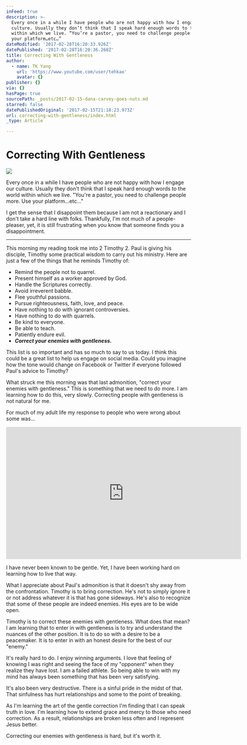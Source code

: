 ```yaml
---
inFeed: true
description: >-
  Every once in a while I have people who are not happy with how I engage our
  culture. Usually they don’t think that I speak hard enough words to the world
  within which we live. “You’re a pastor, you need to challenge people more. Use
  your platform…etc…”
dateModified: '2017-02-28T16:20:33.926Z'
datePublished: '2017-02-28T16:20:36.268Z'
title: Correcting With Gentleness
author:
  - name: TK Yang
    url: 'https://www.youtube.com/user/tehkao'
    avatar: {}
publisher: {}
via: {}
hasPage: true
sourcePath: _posts/2017-02-15-dana-carvey-goes-nuts.md
starred: false
datePublishedOriginal: '2017-02-15T21:18:23.973Z'
url: correcting-with-gentleness/index.html
_type: Article

---
```

# Correcting With Gentleness
![](https://the-grid-user-content.s3-us-west-2.amazonaws.com/20c16595-e6cf-478c-b293-7a7934069f40.jpg)

Every once in a while I have people who are not happy with how I engage our culture. Usually they don't think that I speak hard enough words to the world within which we live. "You're a pastor, you need to challenge people more. Use your platform...etc..."

I get the sense that I disappoint them because I am not a reactionary and I don't take a hard line with folks. Thankfully, I'm not much of a people-pleaser, yet, it is still frustrating when you know that someone finds you a disappointment.

---

This morning my reading took me into 2 Timothy 2\. Paul is giving his disciple, Timothy some practical wisdom to carry out his ministry. Here are just a few of the things that he reminds Timothy of:

* Remind the people not to quarrel.
* Present himself as a worker approved by God.
* Handle the Scriptures correctly.
* Avoid irreverent babble.
* Flee youthful passions.
* Pursue righteousness, faith, love, and peace.
* Have nothing to do with ignorant controversies.
* Have nothing to do with quarrels.
* Be kind to everyone.
* Be able to teach.
* Patiently endure evil.
* _**Correct your enemies with gentleness.**_

This list is so important and has so much to say to us today. I think this could be a great list to help us engage on social media. Could you imagine how the tone would change on Facebook or Twitter if everyone followed Paul's advice to Timothy?

What struck me this morning was that last admonition, "correct your enemies with gentleness." This is something that we need to do more. I am learning how to do this, very slowly. Correcting people with gentleness is not natural for me.

For much of my adult life my response to people who were wrong about some was...

<iframe src="https://cdn.embedly.com/widgets/media.html?src=https%3A%2F%2Fwww.youtube.com%2Fembed%2F6sdVx5gQz6w%3Ffeature%3Doembed&amp;url=http%3A%2F%2Fwww.youtube.com%2Fwatch%3Fv%3D6sdVx5gQz6w&amp;image=https%3A%2F%2Fi.ytimg.com%2Fvi%2F6sdVx5gQz6w%2Fhqdefault.jpg&amp;key=b7d04c9b404c499eba89ee7072e1c4f7&amp;type=text%2Fhtml&amp;schema=youtube" width="640" height="360" scrolling="no" frameborder="0" allowfullscreen="" style=""></iframe>

I have never been known to be gentle. Yet, I have been working hard on learning how to live that way.

What I appreciate about Paul's admonition is that it doesn't shy away from the confrontation. Timothy is to bring correction. He's not to simply ignore it or not address whatever it is that has gone sideways. He's also to recognize that some of these people are indeed enemies. His eyes are to be wide open.

Timothy is to correct these enemies with gentleness. What does that mean? I am learning that to enter in with gentleness is to try and understand the nuances of the other position. It is to do so with a desire to be a peacemaker. It is to enter in with an honest desire for the best of our "enemy."

It's really hard to do. I enjoy winning arguments. I love that feeling of knowing I was right and seeing the face of my "opponent" when they realize they have lost. I am a failed athlete. So being able to win with my mind has always been something that has been very satisfying.

It's also been very destructive. There is a sinful pride in the midst of that. That sinfulness has hurt relationships and some to the point of breaking.

As I'm learning the art of the gentle correction I'm finding that I can speak truth in love. I'm learning how to extend grace and mercy to those who need correction. As a result, relationships are broken less often and I represent Jesus better.

Correcting our enemies with gentleness is hard, but it's worth it.